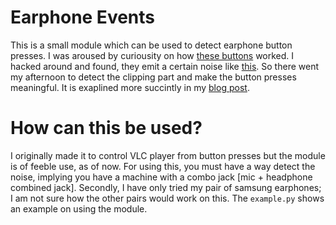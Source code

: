 Earphone Events
==============

This is a small module which can be used to detect earphone button presses. I was aroused by curiousity on how [these buttons](http://i01.i.aliimg.com/img/pb/410/506/487/487506410_866.jpg) worked. I hacked around and found, they emit a certain noise like [this](http://i.imgur.com/CqIwRiv.png). So there went my afternoon to detect the clipping part and make the button presses meaningful. It is exaplined more succintly in my [blog post](http://coffeecoder.tumblr.com/post/81145622042/making-earphone-presses-useful-with-pyaudio-and-vlc).

How can this be used?
====================

I originally made it to control VLC player from button presses but the module is of feeble use, as of now. For using this, you must have a way detect the noise, implying you have a machine with a combo jack [mic + headphone combined jack]. Secondly, I have only tried my pair of samsung earphones; I am not sure how the other pairs would work on this. The `example.py` shows an example on using the module. 


